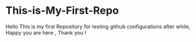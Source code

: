 # This-is-My-First-Repo
Hello This is my first Repository for testing github configurations after while, Happy you are here , Thank you !
